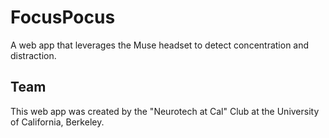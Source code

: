 # FocusPocus

A web app that leverages the Muse headset to detect concentration and
distraction.




## Team

This web app was created by the "Neurotech at Cal" Club at the
University of California, Berkeley. 